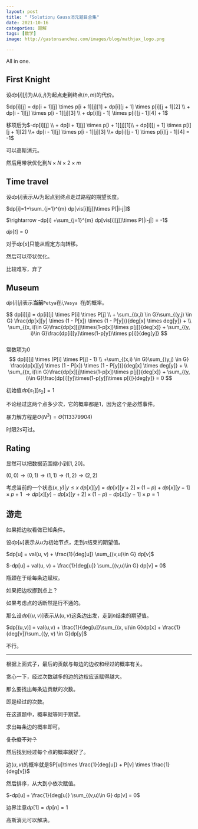 ```yaml
---
layout: post
title: "「Solution」Gauss消元题目合集"
date: 2021-10-16
categories: 题解
tags: [数学]
image: http://gastonsanchez.com/images/blog/mathjax_logo.png

---
```


All in one.

<!-- more -->


## First Knight

设$dp[i][j]$为从$(i, j)$为起点走到终点$(n, m)$的代价。	

$dp[i][j] = dp[i + 1][j] \times p[i + 1][j][1] + dp[i][j + 1]  \times p[i][j + 1][2] \\ + dp[i - 1][j]  \times p[i - 1][j][3] \\ + dp[i][j - 1]  \times p[i][j - 1][4] + 1$

移项后为$-dp[i][j] \\ + dp[i + 1][j] \times p[i + 1][j][1]\\ + dp[i][j + 1]  \times p[i][j + 1][2] \\+ dp[i - 1][j]  \times p[i - 1][j][3] \\+ dp[i][j - 1]  \times p[i][j - 1][4] = -1$

可以高斯消元。	

然后用带状优化到$N \times N \times 2 \times m$



## Time travel


设$dp[i]$表示从$i$为起点到终点走过路程的期望长度。	

$dp[i]=1+\sum_{j=1}^{m} dp[vis[i][j]]\times P[|i-j|]$

$\rightarrow -dp[i] +\sum_{j=1}^{m} dp[vis[i][j]]\times P[|i-j|] = -1$

$dp[t] = 0$

对于$dp[s]$只能从规定方向转移。	

然后可以带状优化。	

比较难写，弃了

## Museum

$dp[i][j]$表示**当前**`Petya`在$i$,`Vasya `在$j$的概率。
	
$$
dp[i][j] = dp[i][j] \times P[i] \times P[j] \\
         + \sum_{(x,i) \in G}\sum_{(y,j) \in G} \frac{dp[x][y] \times (1 - P[x]) \times (1 - P[y])}{deg[x] \times deg[y]} + \\
         \sum_{(x, i)\in G}\frac{dp[x][j]\times(1-p[x])\times p[j]}{deg[x]} + \sum_{(y, i)\in G}\frac{dp[i][y]\times(1-p[y])\times p[i]}{deg[y]}
$$   
常数项为$0$   
$$
dp[i][j] \times (P[i] \times P[j] - 1) \\
+\sum_{(x,i) \in G}\sum_{(y,j) \in G} \frac{dp[x][y] \times (1 - P[x]) \times (1 - P[y])}{deg[x] \times deg[y]} + \\
         \sum_{(x, i)\in G}\frac{dp[x][j]\times(1-p[x])\times p[j]}{deg[x]} + \sum_{(y, i)\in G}\frac{dp[i][y]\times(1-p[y])\times p[i]}{deg[y]}
         = 0
$$

初始值$dp[s_1][s_2] = 1$

不论经过这两个点多少次，它的概率都是1，因为这个是必然事件。

暴力解方程是$\Theta(N^3) = \Theta(113379904)$

时限$2s$可过。



## Rating

显然可以把数据范围缩小到$[1,20]$。	

$(0, 0) \rightarrow (0,1) \rightarrow (1,1) \rightarrow (1,2) \rightarrow (2,2)$

考虑当前的一个状态$(x,y) | y\leq x$
$dp[x][y] = dp[x][y + 2] \times (1-p) + dp[x][y - 1] \times p + 1$
$\rightarrow dp[x][y]-dp[x][y+2]\times (1 - p) - dp[x][y - 1] \times p = 1$

## 游走

如果把边权看做已知条件。	

设$dp[u]$表示从$u$为初始节点，走到$n$结束的期望值。	

$dp[u] = val(u, v) + \frac{1}{deg[u]} \sum_{(v,u)\in G} dp[v]$

$-dp[u] + val(u, v) + \frac{1}{deg[u]} \sum_{(v,u)\in G} dp[v] = 0$

瓶颈在于给每条边赋权。	

如果把边权挪到点上？	

如果考虑点的话断然是行不通的。	



那么设$dp[(u,v)]$表示从$(u,v)$这条边出发，走到$n$结束的期望值。	

$dp[(u,v)] = val(u,v) + \frac{1}{deg[u]}\sum_{(x, u)\in G}dp[x] + \frac{1}{deg[v]}\sum_{(y, v) \in G}dp[y]$

不行。	

--------------------------------------

根据上面式子，最后的贡献与每边的边权和经过的概率有关。	

贪心一下，经过次数越多的边的边权应该赋得越大。	

那么要找出每条边贡献的次数。	

即是经过的次数。	



在这道题中，概率就等同于期望。	

求出每条边的概率即可。	

~~复杂度不对？~~	



然后找到经过每个点的概率就好了。	

边$(u, v)$的概率就是$P[u]\times \frac{1}{deg[u]} + P[v] \times \frac{1}{deg[v]}$

然后排序，从大到小依次赋值。

$-dp[u] + \frac{1}{deg[u]} \sum_{(v,u)\in G} dp[v] = 0$

边界注意$dp[1] = dp[n] = 1$

高斯消元可以解决。

